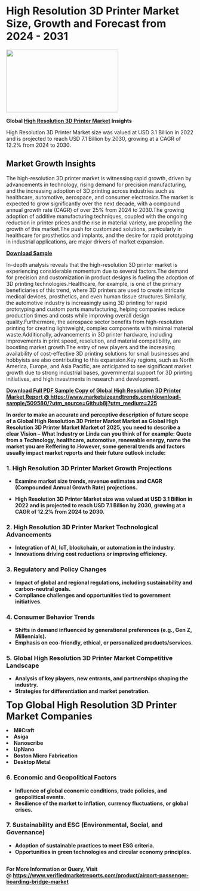 <H1>High Resolution 3D Printer Market Size, Growth and Forecast from 2024 - 2031</H1><img class="aligncenter size-medium wp-image-584254" src="https://thirdeyenews.in/wp-content/uploads/2024/09/Global-Market-Research-300x168.jpeg" alt="" width="300" height="168" /><p><strong>Global&nbsp;<a href="https://www.marketsizeandtrends.com/download-sample/509580/?utm_source=Github8j?utm_medium=225">High Resolution 3D Printer Market</a> Insights</strong></p><p>High Resolution 3D Printer Market size was valued at USD 3.1 Billion in 2022 and is projected to reach USD 7.1 Billion by 2030, growing at a CAGR of 12.2% from 2024 to 2030.</p><p><h2>Market Growth Insights</h2> <p>The high-resolution 3D printer market is witnessing rapid growth, driven by advancements in technology, rising demand for precision manufacturing, and the increasing adoption of 3D printing across industries such as healthcare, automotive, aerospace, and consumer electronics.The market is expected to grow significantly over the next decade, with a compound annual growth rate (CAGR) of over 25% from 2024 to 2030.The growing adoption of additive manufacturing techniques, coupled with the ongoing reduction in printer prices and the rise in material variety, are propelling the growth of this market.The push for customized solutions, particularly in healthcare for prosthetics and implants, and the desire for rapid prototyping in industrial applications, are major drivers of market expansion.</p> <p><strong><a href="#">Download Sample</a></strong></p> <p>In-depth analysis reveals that the high-resolution 3D printer market is experiencing considerable momentum due to several factors.The demand for precision and customization in product designs is fueling the adoption of 3D printing technologies.Healthcare, for example, is one of the primary beneficiaries of this trend, where 3D printers are used to create intricate medical devices, prosthetics, and even human tissue structures.Similarly, the automotive industry is increasingly using 3D printing for rapid prototyping and custom parts manufacturing, helping companies reduce production times and costs while improving overall design quality.Furthermore, the aerospace sector benefits from high-resolution printing for creating lightweight, complex components with minimal material waste.Additionally, advancements in 3D printer hardware, including improvements in print speed, resolution, and material compatibility, are boosting market growth.The entry of new players and the increasing availability of cost-effective 3D printing solutions for small businesses and hobbyists are also contributing to this expansion.Key regions, such as North America, Europe, and Asia Pacific, are anticipated to see significant market growth due to strong industrial bases, governmental support for 3D printing initiatives, and high investments in research and development.<p><strong><a href="#"></p><p><span class=""><strong>Download Full PDF Sample Copy of Global High Resolution 3D Printer Market Report</strong> @ <a href="https://www.marketsizeandtrends.com/download-sample/509580/?utm_source=Github8j?utm_medium=225" target="_blank">https://www.marketsizeandtrends.com/download-sample/509580/?utm_source=Github8j?utm_medium=225</a></span></p><p>In order to make an accurate and perceptive description of future scope of a Global&nbsp;High Resolution 3D Printer Market Market as Global&nbsp;High Resolution 3D Printer Market Market of 2025, you need to describe a clear Vision &ndash; What Industry or Linda can you think of for example: Quote from a Technology, healthcare, automotive, renewable energy, name the market you are Reffering to.However, some general trends and factors usually impact market reports and their future outlook include:</p><h3>1.&nbsp;<strong>High Resolution 3D Printer Market Growth Projections</strong></h3><ul><li>Examine market size trends, revenue estimates and CAGR (Compounded Annual Growth Rate) projections.</li><li><p>High Resolution 3D Printer Market size was valued at USD 3.1 Billion in 2022 and is projected to reach USD 7.1 Billion by 2030, growing at a CAGR of 12.2% from 2024 to 2030.</p></li></ul><h3>2.&nbsp;<strong>High Resolution 3D Printer Market Technological Advancements</strong></h3><ul><li>Integration of AI, IoT, blockchain, or automation in the industry.</li><li>Innovations driving cost reductions or improving efficiency.</li></ul><h3>3.&nbsp;<strong>Regulatory and Policy Changes</strong></h3><ul><li>Impact of global and regional regulations, including sustainability and carbon-neutral goals.</li><li>Compliance challenges and opportunities tied to government initiatives.</li></ul><h3>4.&nbsp;<strong>Consumer Behavior Trends</strong></h3><ul><li>Shifts in demand influenced by generational preferences (e.g., Gen Z, Millennials).</li><li>Emphasis on eco-friendly, ethical, or personalized products/services.</li></ul><h3>5.&nbsp;<strong>Global High Resolution 3D Printer Market Competitive Landscape</strong></h3><ul><li>Analysis of key players, new entrants, and partnerships shaping the industry.</li><li>Strategies for differentiation and market penetration.</li></ul><p data-pm-slice="1 1 []"><span style="color: inherit; font-family: inherit; font-size: 25px;">Top Global High Resolution 3D Printer Market Companies</span></p><div class="" data-test-id=""><p><li>MiiCraft</li><li> Asiga</li><li> Nanoscribe</li><li> UpNano</li><li> Boston Micro Fabrication</li><li> Desktop Metal</li></p></div><h3>6.&nbsp;<strong>Economic and Geopolitical Factors</strong></h3><ul><li>Influence of global economic conditions, trade policies, and geopolitical events.</li><li>Resilience of the market to inflation, currency fluctuations, or global crises.</li></ul><h3>7.&nbsp;<strong>Sustainability and ESG (Environmental, Social, and Governance)</strong></h3><ul><li>Adoption of sustainable practices to meet ESG criteria.</li><li>Opportunities in green technologies and circular economy principles.</li></ul><h2><strong style="font-size: 14px;">For More Information or Query, Visit @&nbsp;</strong><a style="background-color: #ffffff; font-size: 14px;" href="https://www.marketsizeandtrends.com/report/high-resolution-3d-printer-market/" target="_blank">https://www.verifiedmarketreports.com/product/airport-passenger-boarding-bridge-market</a></h2>